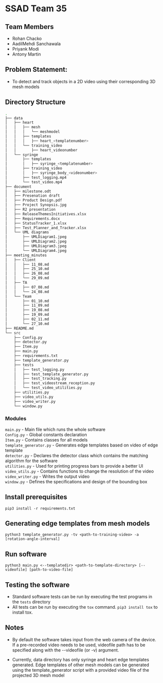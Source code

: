 # SSAD Team 35

## Team Members

- Rohan Chacko
- AadilMehdi Sanchawala
- Priyank Modi
- Antony Martin

## Problem Statement:

- To detect and track objects in a 2D video using their corresponding 3D mesh models

## Directory Structure
```bash
.
├── data
│   ├── heart
│   │   ├── mesh
│   │   │   └── meshmodel
│   │   ├── templates
│   │   │   ├── heart_<templatenumber>
│   │   └── training_video
│   │       ├── heart_videonumber
│   └── syringe
│       ├── templates
│       │   ├── syringe_<templatenumber>
│       ├── training_video
│       │   ├── syringe_body_<videonumber>
│       ├── test_logging.mp4
│       └── test_video.mp4
├── document
│   ├── milestone.odt
│   ├── Presenation draft
│   ├── Product Design.pdf
│   ├── Project Synopsis.jpg
│   ├── R2 presentation
│   ├── ReleaseThemesInitiatives.xlsx
│   ├── Requirements.docx
│   ├── StatusTracker_1.xlsx
│   ├── Test_Planner_and_Tracker.xlsx
│   └── UML diagrams
│       ├── UMLDiagram1.jpeg
│       ├── UMLDiagram2.jpeg
│       ├── UMLDiagram3.jpeg
│       └── UMLDiagram4.jpeg
├── meeting_minutes
│   ├── Client
│   │   ├── 11_08.md
│   │   ├── 25_10.md
│   │   ├── 26_08.md
│   │   └── 29_09.md
│   ├── TA
│   │   ├── 07_08.md
│   │   └── 24_08.md
│   └── Team
│       ├── 01_10.md
│       ├── 11_09.md
│       ├── 19_08.md
│       ├── 19_09.md
│       ├── 02_11.md
│       └── 27_10.md
├── README.md
└── src
    ├── Config.py
    ├── detector.py
    ├── Item.py
    ├── main.py
    ├── requirements.txt
    ├── template_generator.py
    ├── tests
    │   ├── test_logging.py
    │   ├── test_template_generator.py
    │   ├── test_tracking.py
    │   ├── test_videostream_reception.py
    │   └── test_video_utilities.py
    ├── utilities.py
    ├── video_utils.py
    ├── video_writer.py
    └── window.py
```
### Modules

`main.py` - Main file which runs the whole software  
`Config.py` - Global constants declaration  
`Item.py` - Contains classes for all models  
`template_generator.py` - Generates edge templates based on video of edge template  
`detector.py` - Declares the detector class which contains the matching algorithm for the software  
`utilities.py` - Used for printing progress bars to provide a better UI  
`video_utils.py` - Contains functions to change the resolution of the video  
`video_writer.py` - Writes the output video  
`window.py` - Defines the specifications and design of the bounding box

## Install prerequisites

`pip3 install -r requirements.txt`

## Generating edge templates from mesh models

`python3 template_generator.py -tv <path-to-training-video> -a [rotation-angle-interval]`

## Run software

`python3 main.py <--templatedir> <path-to-template-directory> [--videofile] [path-to-video-file]`

## Testing the software

- Standard software tests can be run by executing the test programs in the `tests` directory
- All tests can be run by executing the `tox` command. `pip3 install tox` to install tox.

## Notes

- By default the software takes input from the web camera of the device. If a pre-recorded video needs to be used, videofile path has to be specified along with the --videofile (or -v) argument.

- Currently, data directory has only syringe and heart edge templates generated. Edge templates of other mesh models can be generated using the template_generator script with a provided video file of the projected 3D mesh model
